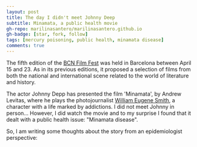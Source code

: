 ```yaml
---
layout: post
title: The day I didn't meet Johnny Deep
subtitle: Minamata, a public health movie
gh-repo: marilinasantero/marilinasantero.github.io
gh-badge: [star, fork, follow]
tags: [mercury poisoning, public health, minamata disease]
comments: true
---
```

The fifth edition of the [BCN Film Fest](https://www.bcnfilmfest.com/es) was held in Barcelona between April 15 and 23.
As in its previous editions, it proposed a selection of films from both the national and international scene related to the world of literature and history.

The actor Johnny Depp has presented the film 'Minamata', by Andrew Levitas, where he plays the photojournalist [William Eugene Smith](https://en.wikipedia.org/wiki/W._Eugene_Smith#:~:text=The%20book%20was%20published%20in,the%20effects%20of%20Minamata%20disease.),
a character with a life marked by addictions. I did not meet Johnny in person... However, I did watch the movie and to my surprise I found that it dealt with a public health issue: "Minamata disease".



So, I am writing some thoughts about the story from an epidemiologist perspective: 

